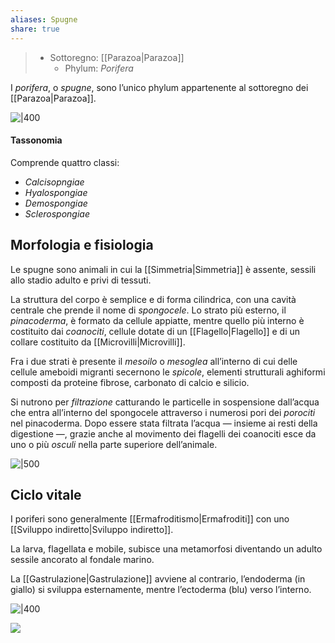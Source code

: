 ```yaml
---
aliases: Spugne
share: true
---
```

> - Sottoregno: [[Parazoa|Parazoa]]
> 	- Phylum: *Porifera*

I *porifera*, o *spugne*, sono l’unico phylum appartenente al sottoregno dei [[Parazoa|Parazoa]].

![|400](ad677214a66b19ee5522e85e20dccea7_MD5%201.png)

#### Tassonomia
Comprende quattro classi:
- *Calcisopngiae*
- *Hyalospongiae*
- *Demospongiae*
- *Sclerospongiae*

## Morfologia e fisiologia
Le spugne sono animali in cui la [[Simmetria|Simmetria]] è assente, sessili allo stadio adulto e privi di tessuti.

La struttura del corpo è semplice e di forma cilindrica, con una cavità centrale che prende il nome di *spongocele*. 
Lo strato più esterno, il *pinacoderma*, è formato da cellule appiatte, mentre quello più interno è costituito dai *coanociti*, cellule dotate di un [[Flagello|Flagello]] e di un collare costituito da [[Microvilli|Microvilli]].

Fra i due strati è presente il *mesoilo* o *mesoglea* all’interno di cui delle cellule ameboidi migranti secernono le *spicole*, elementi strutturali aghiformi composti da proteine fibrose, carbonato di calcio e silicio.

Si nutrono per *filtrazione* catturando le particelle in sospensione dall’acqua che entra all’interno del spongocele attraverso i numerosi pori dei *porociti* nel pinacoderma.
Dopo essere stata filtrata l’acqua — insieme ai resti della digestione —, grazie anche al movimento dei flagelli dei coanociti esce da uno o più *osculi* nella parte superiore dell’animale.

![|500](3fc760ce768ba5778b4f815504e609dd_MD5%201.png)

## Ciclo vitale
I poriferi sono generalmente [[Ermafroditismo|Ermafroditi]] con uno [[Sviluppo indiretto|Sviluppo indiretto]].

La larva, flagellata e mobile, subisce una metamorfosi diventando un adulto sessile ancorato al fondale marino.

La [[Gastrulazione|Gastrulazione]] avviene al contrario, l’endoderma (in giallo) si sviluppa esternamente, mentre l’ectoderma (blu) verso l’interno.

![|400](4fe39519e06fbd370b674e2d0bcc0bfc_MD5%201.png)

![](2dc299b1956850f3c42549b3b8d6e709_MD5%201.png)